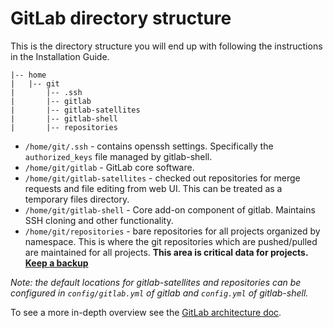 # GitLab directory structure

This is the directory structure you will end up with following the instructions in the Installation Guide.

    |-- home
    |   |-- git
    |       |-- .ssh
    |       |-- gitlab
    |       |-- gitlab-satellites
    |       |-- gitlab-shell
    |       |-- repositories

* `/home/git/.ssh` - contains openssh settings.  Specifically the `authorized_keys` file managed by gitlab-shell.
* `/home/git/gitlab` - GitLab core software.
* `/home/git/gitlab-satellites` - checked out repositories for merge requests and file editing from web UI.  This can be treated as a temporary files directory.
* `/home/git/gitlab-shell` - Core add-on component of gitlab.  Maintains SSH cloning and other functionality.
* `/home/git/repositories` - bare repositories for all projects organized by namespace.  This is where the git repositories which are pushed/pulled are maintained for all projects.  **This area is critical data for projects.  [Keep a backup](../raketasks/backup_restore.md)**

*Note: the default locations for gitlab-satellites and repositories can be configured in `config/gitlab.yml` of gitlab and `config.yml` of gitlab-shell.*

To see a more in-depth overview see the [GitLab architecture doc](../development/architecture.md).
